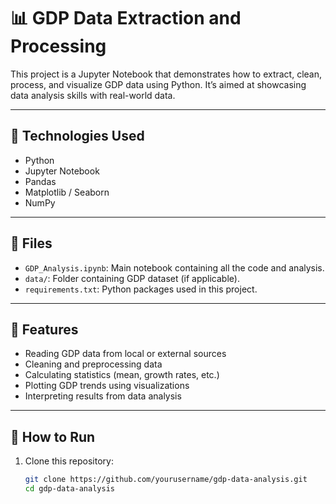 # 📊 GDP Data Extraction and Processing

This project is a Jupyter Notebook that demonstrates how to extract, clean, process, and visualize GDP data using Python. It’s aimed at showcasing data analysis skills with real-world data.

---

## 🔧 Technologies Used
- Python
- Jupyter Notebook
- Pandas
- Matplotlib / Seaborn
- NumPy

---

## 📁 Files
- `GDP_Analysis.ipynb`: Main notebook containing all the code and analysis.
- `data/`: Folder containing GDP dataset (if applicable).
- `requirements.txt`: Python packages used in this project.

---

## 🚀 Features
- Reading GDP data from local or external sources
- Cleaning and preprocessing data
- Calculating statistics (mean, growth rates, etc.)
- Plotting GDP trends using visualizations
- Interpreting results from data analysis

---

## 🧪 How to Run
1. Clone this repository:
   ```bash
   git clone https://github.com/yourusername/gdp-data-analysis.git
   cd gdp-data-analysis
